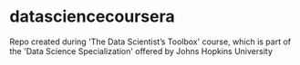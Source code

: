 # datasciencecoursera
Repo created during 'The Data Scientist’s Toolbox' course, which is part of the 'Data Science Specialization' offered by Johns Hopkins University

